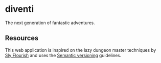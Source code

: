 # diventi
The next generation of fantastic adventures.

## Resources
This web application is inspired on the lazy dungeon master techniques by [Sly Flourish](http://slyflourish.com) and uses the [Semantic versioning](http://semver.org) guidelines.
